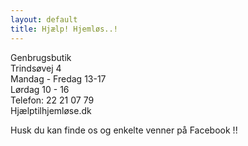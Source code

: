 ```yaml
---
layout: default
title: Hjælp! Hjemløs..!
---
```


Genbrugsbutik  
Trindsøvej 4  
Mandag - Fredag 13-17  
Lørdag 10 - 16  
Telefon: 22 21 07 79  
Hjælptilhjemløse.dk  

Husk du kan finde os og enkelte venner på Facebook !!


